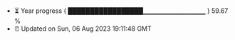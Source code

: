 - ⏳ Year progress { █████████████████▁▁▁▁▁▁▁▁▁▁▁▁▁ } 59.67 %
- ⏰ Updated on Sun, 06 Aug 2023 19:11:48 GMT

